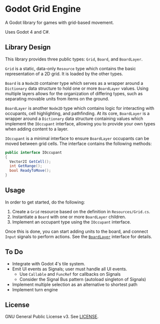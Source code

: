 # Godot Grid Engine

A Godot library for games with grid-based movement.

Uses Godot 4 and C#.

## Library Design

This library provides three public types: `Grid`, `Board`, and `BoardLayer`.

`Grid` is a static, data-only `Resource` type which contains the basic
representation of a 2D grid. It is loaded by the other types.

`Board` is a `Node2D` container type which serves as a wrapper around a
`Dictionary` data structure to hold one or more `BoardLayer` values. Using
multiple layers allows for the organization of differing types, such as
separating movable units from items on the ground.

`BoardLayer` is another `Node2D` type which contains logic for interacting with
occupants, cell highlighting, and pathfinding. At its core, `BoardLayer` is a
wrapper around a `Dictionary` data structure containing values which implement
the `IOccupant` interface, allowing you to provide your own types when adding
content to a layer.

`IOccupant` is a minimal interface to ensure `BoardLayer` occupants can be
moved between grid cells. The interface contains the following methods:

```cs
public interface IOccupant
{
  Vector2I GetCell();
  int GetRange();
  bool ReadyToMove();
}
```

## Usage

In order to get started, do the following:

1. Create a `Grid` resource based on the definition in `Resources/Grid.cs`.
1. Instantiate a `Board` with one or more `BoardLayer` children.
1. Implement an occupant type using the `IOccupant` interface.

Once this is done, you can start adding units to the board, and connect `Input`
signals to perform actions. See the [`BoardLayer`](https://github.com/willroberts/godot-grid-engine/blob/main/Scenes/BoardLayer.cs)
interface for details.

## To Do

- Integrate with Godot 4's tile system.
- Emit UI events as Signals; user must handle all UI events.
  - Use `Callable` and `FuncRef` for callbacks on Signals
  - Consider the Signal Bus pattern (autoload singleton of Signals)
- Implement multiple selection as an alternative to shortest path
- Implement turn engine

## License

GNU General Public License v3. See [LICENSE](LICENSE).
